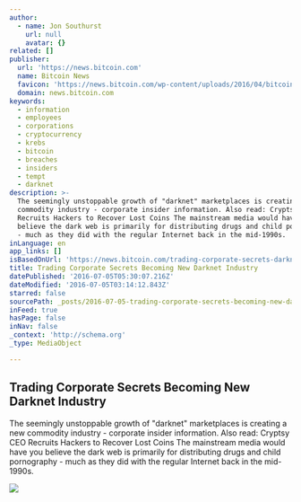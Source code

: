 ```yaml
---
author:
  - name: Jon Southurst
    url: null
    avatar: {}
related: []
publisher:
  url: 'https://news.bitcoin.com'
  name: Bitcoin News
  favicon: 'https://news.bitcoin.com/wp-content/uploads/2016/04/bitcoin_fav.png'
  domain: news.bitcoin.com
keywords:
  - information
  - employees
  - corporations
  - cryptocurrency
  - krebs
  - bitcoin
  - breaches
  - insiders
  - tempt
  - darknet
description: >-
  The seemingly unstoppable growth of "darknet" marketplaces is creating a new
  commodity industry - corporate insider information. Also read: Cryptsy CEO
  Recruits Hackers to Recover Lost Coins The mainstream media would have you
  believe the dark web is primarily for distributing drugs and child pornography
  - much as they did with the regular Internet back in the mid-1990s.
inLanguage: en
app_links: []
isBasedOnUrl: 'https://news.bitcoin.com/trading-corporate-secrets-darknet/'
title: Trading Corporate Secrets Becoming New Darknet Industry
datePublished: '2016-07-05T05:30:07.216Z'
dateModified: '2016-07-05T03:14:12.843Z'
starred: false
sourcePath: _posts/2016-07-05-trading-corporate-secrets-becoming-new-darknet-industry.md
inFeed: true
hasPage: false
inNav: false
_context: 'http://schema.org'
_type: MediaObject

---
```

<article style=""><h1>Trading Corporate Secrets Becoming New Darknet Industry</h1><p>The seemingly unstoppable growth of "darknet" marketplaces is creating a new commodity industry - corporate insider information. Also read: Cryptsy CEO Recruits Hackers to Recover Lost Coins The mainstream media would have you believe the dark web is primarily for distributing drugs and child pornography - much as they did with the regular Internet back in the mid-1990s.</p><img src="https://news.bitcoin.com/wp-content/uploads/2016/07/Darknet-neuron.jpg" /></article>